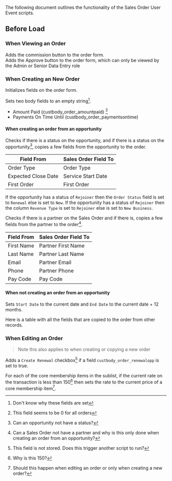 The following document outlines the functionality of the Sales Order User Event scripts.

## Before Load

### When Viewing an Order

Adds the commission button to the order form.  
Adds the Approve button to the order form, which can only be viewed by the Admin or Senior Data Entry role

### When Creating an New Order

Initializes fields on the order form.

Sets two body fields to an empty string[^1].
* Amount Paid (custbody_order_amountpaid) [^5]
* Payments On Time Until  (custbody_order_paymentsontime)

[^1]: Don't know why these fields are set
[^5]: This field seems to be 0 for all orders 

#### When creating an order from an opportunity

Checks if there is a status on the opportunity, and if there is a status on the opportunity[^2], copies a few fields from the opportunity to the order. 

| Field From | Sales Order Field To |
| --- | --- |
| Order Type | Order Type |
| Expected Close Date | Service Start Date  |
| First Order | First Order |

If the opportunity has a status of `Rejoiner` then the  `Order Status` field is set to `Renewal` else is set to `New`.
If the opportunity has a status of `Rejoiner` then the column `Revenue Type` is set to `Rejoiner` else is set to `New Business`.


[^2]: Can an opportunity not have a status?


Checks if there is a partner on the Sales Order and if there is, copies a few fields from the partner to the order[^3]. 

| Field From | Sales Order Field To |
| --- | --- | 
| First Name | Partner First Name | 
| Last Name | Partner Last Name |
| Email | Partner Email |
| Phone | Partner Phone |
| Pay Code | Pay Code |

[^3]: Can a Sales Order not have a partner and why is this only done when creating an order from an opportunity?


#### When not creating an order from an opportunity

Sets `Start Date` to the current date and `End Date` to the current date + 12 months.

Here is a table with all the fields that are copied to the order from other records.




### When Editing an Order
> Note this also applies to when creating or copying a new order

Adds a `Create Renewal` checkbox[^4] if a field `custbody_order_renewalopp` is set to true.

[^4]: This field is not stored. Does this trigger another script to run?



For each of the core membership items in the sublist, if the current rate on the transaction is less than 150[^6] then sets the rate to the current price of a core membership item[^7]. 


[^6]: Why is this 150?
[^7]: Should this happen when editing an order or only when creating a new order?








